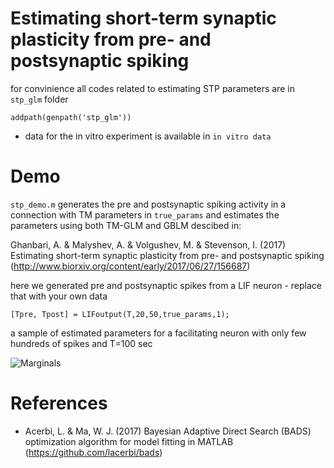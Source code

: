 # Estimating short-term synaptic plasticity from pre- and postsynaptic spiking

for convinience all codes related to estimating STP parameters are in ```stp_glm``` folder

```addpath(genpath('stp_glm'))```

- data for the in vitro experiment is available in ```in vitro data```

# Demo
```stp_demo.m``` generates the pre and postsynaptic spiking activity in a connection with TM parameters in ```true_params```
and estimates the parameters using both TM-GLM and GBLM descibed in:

Ghanbari, A. & Malyshev, A. & Volgushev, M. & Stevenson, I. (2017)
Estimating short-term synaptic plasticity from pre- and postsynaptic spiking (http://www.biorxiv.org/content/early/2017/06/27/156687)

here we generated pre and postsynaptic spikes from a LIF neuron - replace that with your own data

```[Tpre, Tpost] = LIFoutput(T,20,50,true_params,1);```


a sample of estimated parameters for a facilitating neuron with only few hundreds of spikes and T=100 sec

![Marginals](https://raw.githubusercontent.com/abedghanbari2/stsp/master/facilitation_screenshot.png)


# References

- Acerbi, L. & Ma, W. J. (2017) Bayesian Adaptive Direct Search (BADS) optimization algorithm for model fitting in MATLAB (https://github.com/lacerbi/bads)

